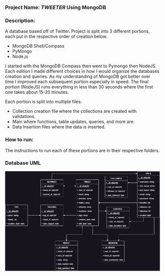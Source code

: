 ### Project Name: *TWEETER* Using MongoDB

### Description:

A database based off of Twitter. Project is split into 3 different portions, each put in the respective order of creation below.

- MongoDB Shell/Compass
- PyMongo
- Node.js

 I started with the MongoDB Compass then went to Pymongo then NodeJS. Each edition I made different choices in how I would organize the databases creation and queries. As my understanding of MongoDB got better over time I improved each subsequent portion especially in speed. The final portion (NodeJS) runs everything in less than 30 seconds where the first one takes about 15-20 minutes.

Each portion is split into multiple files:

- Collection creation file where the collections are created with validations.
- Main where functions, table updates, queries, and more are.
- Data Insertion files where the data is inserted.

### How to run:

The instructions to run each of these portions are in their respective folders.

### Database UML

![](db_uml.png "DB UML")
